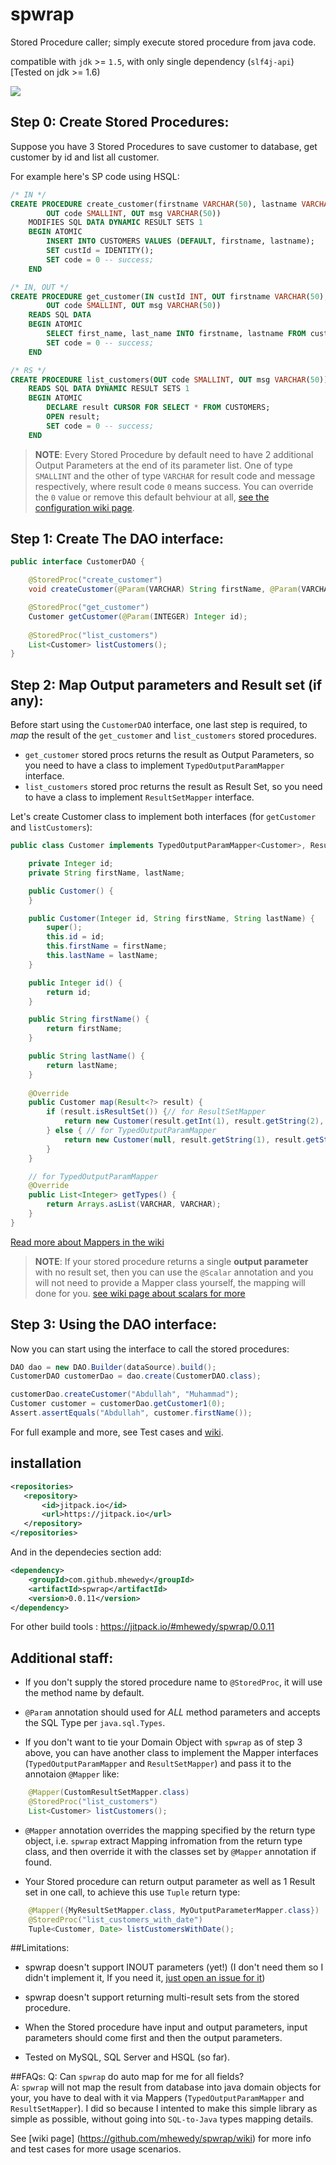 # spwrap
Stored Procedure caller; simply execute stored procedure from java code.

compatible with `jdk` >= `1.5`, with only single dependency (`slf4j-api`) [Tested on jdk >= 1.6)

![](https://travis-ci.org/mhewedy/spwrap.svg?branch=master)
## Step 0: Create Stored Procedures:

Suppose you have 3 Stored Procedures to save customer to database, get customer by id and list all customer.

For example here's SP code using HSQL:
```sql
/* IN */
CREATE PROCEDURE create_customer(firstname VARCHAR(50), lastname VARCHAR(50), OUT custId INT, 
		OUT code SMALLINT, OUT msg VARCHAR(50))
   	MODIFIES SQL DATA DYNAMIC RESULT SETS 1
   	BEGIN ATOMIC
    	INSERT INTO CUSTOMERS VALUES (DEFAULT, firstname, lastname);
    	SET custId = IDENTITY();
    	SET code = 0 -- success;
	END

/* IN, OUT */
CREATE PROCEDURE get_customer(IN custId INT, OUT firstname VARCHAR(50), OUT lastname VARCHAR(50), 
		OUT code SMALLINT, OUT msg VARCHAR(50)) 
	READS SQL DATA
	BEGIN ATOMIC
   		SELECT first_name, last_name INTO firstname, lastname FROM customers WHERE id = custId;
   		SET code = 0 -- success;
	END

/* RS */
CREATE PROCEDURE list_customers(OUT code SMALLINT, OUT msg VARCHAR(50))
   	READS SQL DATA DYNAMIC RESULT SETS 1
   	BEGIN ATOMIC
    	DECLARE result CURSOR FOR SELECT * FROM CUSTOMERS;
     	OPEN result;
     	SET code = 0 -- success;
  	END
```
>**NOTE**: Every Stored Procedure by default need to have 2 additional Output Parameters at the end of its parameter list. One of type `SMALLINT` and the other of type `VARCHAR` for result code and message respectively, where result code `0` means success. You can override the `0` value or remove this default behviour at all, [see the configuration wiki page](https://github.com/mhewedy/spwrap/wiki/spwrap-configurations).

## Step 1: Create The DAO interface:
```java
public interface CustomerDAO {

	@StoredProc("create_customer")
	void createCustomer(@Param(VARCHAR) String firstName, @Param(VARCHAR) String lastName);

	@StoredProc("get_customer")
	Customer getCustomer(@Param(INTEGER) Integer id);	
	
	@StoredProc("list_customers")
	List<Customer> listCustomers();
}
```

## Step 2: Map Output parameters and Result set (if any):

Before start using the `CustomerDAO` interface, one last step is required, to *map* the result of the `get_customer` and `list_customers` stored procedures.

* `get_customer` stored procs returns the result as Output Parameters, so you need to have a class to implement `TypedOutputParamMapper` interface.
* `list_customers` stored proc returns the result as Result Set, so you need to have a class to implement `ResultSetMapper` interface.

Let's create Customer class to implement both interfaces (for `getCustomer` and `listCustomers`):

```java
public class Customer implements TypedOutputParamMapper<Customer>, ResultSetMapper<Customer> {

	private Integer id;
	private String firstName, lastName;

	public Customer() {
	}

	public Customer(Integer id, String firstName, String lastName) {
		super();
		this.id = id;
		this.firstName = firstName;
		this.lastName = lastName;
	}

	public Integer id() {
		return id;
	}

	public String firstName() {
		return firstName;
	}

	public String lastName() {
		return lastName;
	}
	
	@Override
	public Customer map(Result<?> result) {
		if (result.isResultSet()) {// for ResultSetMapper
			return new Customer(result.getInt(1), result.getString(2), result.getString(3));
		} else { // for TypedOutputParamMapper
			return new Customer(null, result.getString(1), result.getString(2));
		}
	}

	// for TypedOutputParamMapper
	@Override
	public List<Integer> getTypes() {
		return Arrays.asList(VARCHAR, VARCHAR);
	}
}
```
[Read more about Mappers in the wiki](https://github.com/mhewedy/spwrap/wiki/Mappers)

>**NOTE**: If your stored procedure returns a single **output parameter** with no result set, then you can use the `@Scalar` annotation and you will not need to provide a Mapper class yourself, the mapping will done for you. [see wiki page about scalars for more](https://github.com/mhewedy/spwrap/wiki/Scalar)

## Step 3: Using the DAO interface:

Now you can start using the interface to call the stored procedures:
```java
DAO dao = new DAO.Builder(dataSource).build();
CustomerDAO customerDao = dao.create(CustomerDAO.class);

customerDao.createCustomer("Abdullah", "Muhammad");
Customer customer = customerDao.getCustomer1(0);
Assert.assertEquals("Abdullah", customer.firstName());
```
For full example and more, see Test cases and [wiki](https://github.com/mhewedy/spwrap/wiki).

## installation
 ```xml
<repositories>
	<repository>
		<id>jitpack.io</id>
		<url>https://jitpack.io</url>
	</repository>
</repositories>
```
And in the dependecies section add:
```xml
<dependency>
	<groupId>com.github.mhewedy</groupId>
	<artifactId>spwrap</artifactId>
	<version>0.0.11</version>
</dependency>
```

For other build tools : https://jitpack.io/#mhewedy/spwrap/0.0.11

## Additional staff:

* If you don't supply the stored procedure name to `@StoredProc`, it will use the method name by default.

* `@Param` annotation should used for *ALL* method parameters and accepts the SQL Type per `java.sql.Types`.

* If you don't want to tie your Domain Object with `spwrap` as of step 3 above, you can have another class to implement the Mapper interfaces (`TypedOutputParamMapper` and `ResultSetMapper`) and pass it to the annotaion `@Mapper` like:
```java
	@Mapper(CustomResultSetMapper.class)
	@StoredProc("list_customers")
	List<Customer> listCustomers();
```
* `@Mapper` annotation overrides the mapping specified by the return type object, i.e. `spwrap` extract Mapping infromation from the return type class, and then override it with the classes set by `@Mapper` annotation if found.

* Your Stored procedure can return output parameter as well as 1 Result set in one call, to achieve this use `Tuple` return type:
```java
	@Mapper({MyResultSetMapper.class, MyOutputParameterMapper.class})
	@StoredProc("list_customers_with_date")
	Tuple<Customer, Date> listCustomersWithDate();
```
##Limitations:
* spwrap doesn't support INOUT parameters (yet!) (I don't need them so I didn't implement it, If you need it, [just open an issue for it](https://github.com/mhewedy/spwrap/issues/new))

* spwrap doesn't support returning multi-result sets from the stored procedure.

* When the Stored procedure have input and output parameters, input parameters should come first and then the output parameters.

* Tested on MySQL, SQL Server and HSQL (so far).

##FAQs:
Q: Can `spwrap` do auto map for me for all fields?    
A: `spwrap` will not map the result from database into java domain objects for your, you have to deal with it via Mappers (`TypedOutputParamMapper` and `ResultSetMapper`). I did so because I intented to make this simple library as simple as possible, without going into `SQL-to-Java` types mapping details.

See [wiki page] (https://github.com/mhewedy/spwrap/wiki) for more info and test cases for more usage scenarios.
